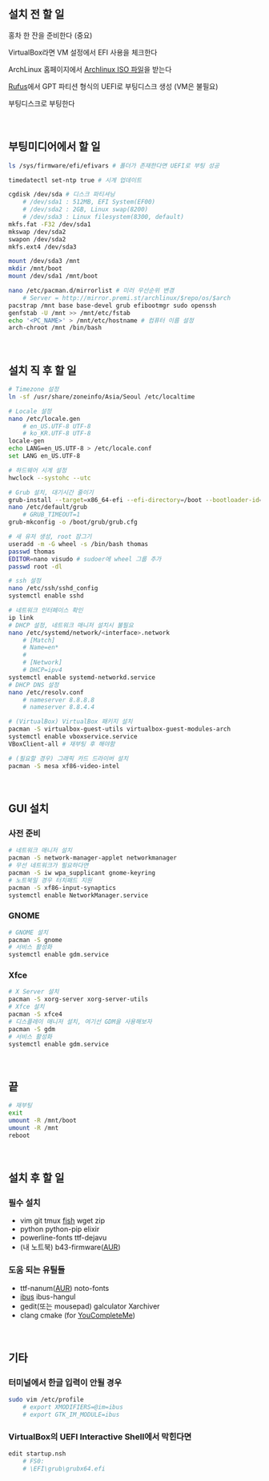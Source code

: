 설치 전 할 일
--------
홍차 한 잔을 준비한다 (중요)

VirtualBox라면 VM 설정에서 EFI 사용을 체크한다

ArchLinux 홈페이지에서 [Archlinux ISO 파일](https://www.archlinux.org/download/)을 받는다

[Rufus](https://rufus.akeo.ie/)에서 GPT 파티션 형식의 UEFI로 부팅디스크 생성 (VM은 불필요)

부팅디스크로 부팅한다

<br>

부팅미디어에서 할 일
--------
```bash
ls /sys/firmware/efi/efivars # 폴더가 존재한다면 UEFI로 부팅 성공

timedatectl set-ntp true # 시계 업데이트

cgdisk /dev/sda # 디스크 파티셔닝
    # /dev/sda1 : 512MB, EFI System(EF00)
    # /dev/sda2 : 2GB, Linux swap(8200)
    # /dev/sda3 : Linux filesystem(8300, default)
mkfs.fat -F32 /dev/sda1
mkswap /dev/sda2
swapon /dev/sda2
mkfs.ext4 /dev/sda3

mount /dev/sda3 /mnt
mkdir /mnt/boot
mount /dev/sda1 /mnt/boot

nano /etc/pacman.d/mirrorlist # 미러 우선순위 변경
    # Server = http://mirror.premi.st/archlinux/$repo/os/$arch
pacstrap /mnt base base-devel grub efibootmgr sudo openssh
genfstab -U /mnt >> /mnt/etc/fstab
echo '<PC_NAME>' > /mnt/etc/hostname # 컴퓨터 이름 설정
arch-chroot /mnt /bin/bash
```

<br>

설치 직 후 할 일
--------
```bash
# Timezone 설정
ln -sf /usr/share/zoneinfo/Asia/Seoul /etc/localtime

# Locale 설정
nano /etc/locale.gen
    # en_US.UTF-8 UTF-8
    # ko_KR.UTF-8 UTF-8
locale-gen
echo LANG=en_US.UTF-8 > /etc/locale.conf
set LANG en_US.UTF-8

# 하드웨어 시계 설정
hwclock --systohc --utc

# Grub 설치, 대기시간 줄이기
grub-install --target=x86_64-efi --efi-directory=/boot --bootloader-id=grub --recheck
nano /etc/default/grub
    # GRUB_TIMEOUT=1
grub-mkconfig -o /boot/grub/grub.cfg

# 새 유저 생성, root 잠그기
useradd -m -G wheel -s /bin/bash thomas
passwd thomas
EDITOR=nano visudo # sudoer에 wheel 그룹 추가
passwd root -dl

# ssh 설정
nano /etc/ssh/sshd_config
systemctl enable sshd

# 네트워크 인터페이스 확인
ip link
# DHCP 설정, 네트워크 매니저 설치시 불필요
nano /etc/systemd/network/<interface>.network
    # [Match]
    # Name=en*
    #
    # [Network]
    # DHCP=ipv4
systemctl enable systemd-networkd.service
# DHCP DNS 설정
nano /etc/resolv.conf
    # nameserver 8.8.8.8
    # nameserver 8.8.4.4

# (VirtualBox) VirtualBox 패키지 설치
pacman -S virtualbox-guest-utils virtualbox-guest-modules-arch
systemctl enable vboxservice.service
VBoxClient-all # 재부팅 후 해야함

# (필요할 경우) 그래픽 카드 드라이버 설치
pacman -S mesa xf86-video-intel
```

<br>

GUI 설치
--------
### 사전 준비
```bash
# 네트워크 매니저 설치
pacman -S network-manager-applet networkmanager
# 무선 네트워크가 필요하다면
pacman -S iw wpa_supplicant gnome-keyring
# 노트북일 경우 터치패드 지원
pacman -S xf86-input-synaptics
systemctl enable NetworkManager.service
```

### GNOME
```bash
# GNOME 설치
pacman -S gnome
# 서비스 활성화
systemctl enable gdm.service
```

### Xfce
```bash
# X Server 설치
pacman -S xorg-server xorg-server-utils
# Xfce 설치
pacman -S xfce4
# 디스플레이 매니저 설치, 여기선 GDM을 사용해보자
pacman -S gdm
# 서비스 활성화
systemctl enable gdm.service
```

<br>

끝
--------
```bash
# 재부팅
exit
umount -R /mnt/boot
umount -R /mnt
reboot
```

<br>

설치 후 할 일
--------
### 필수 설치
- vim git tmux [fish](https://wiki.archlinux.org/index.php/Fish) wget zip
- python python-pip elixir
- powerline-fonts ttf-dejavu
- (내 노트북) b43-firmware([AUR](https://aur.archlinux.org/b43-firmware.git))

### 도움 되는 유틸들
- ttf-nanum([AUR](https://aur.archlinux.org/ttf-nanum.git)) noto-fonts
- [ibus](https://wiki.archlinux.org/index.php/Internationalization/Korean_(%ED%95%9C%EA%B5%AD%EC%96%B4)) ibus-hangul
- gedit(또는 mousepad) galculator Xarchiver
- clang cmake (for [YouCompleteMe](https://github.com/valloric/youcompleteme))

<br>

기타
--------
### 터미널에서 한글 입력이 안될 경우
```bash
sudo vim /etc/profile
    # export XMODIFIERS=@im=ibus
    # export GTK_IM_MODULE=ibus
```
### VirtualBox의 UEFI Interactive Shell에서 막힌다면
```bash
edit startup.nsh
    # FS0:
    # \EFI\grub\grubx64.efi
```
